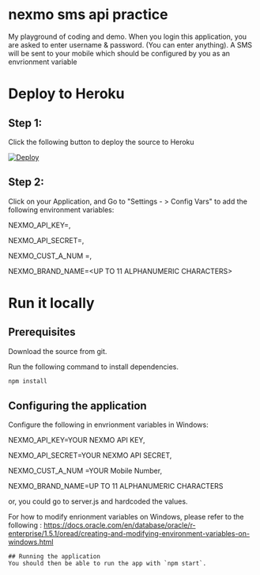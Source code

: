 # nexmo sms api practice 
My playground of coding and demo. When you login this application, you are asked to enter username & password. (You can enter anything). A SMS will be sent to your mobile which should be configured by you as an envrionment variable 


# Deploy to Heroku

## Step 1: 

Click the following button to deploy the source to Heroku

[![Deploy](https://www.herokucdn.com/deploy/button.svg)](https://heroku.com/deploy?template=https://github.com/kopi-kosong/nexmo-sms-api.git)

## Step 2: 

Click on your Application, and Go to "Settings - > Config Vars" to add the following environment variables:

NEXMO_API_KEY=<YOUR NEXMO API KEY>,

NEXMO_API_SECRET=<YOUR NEXMO API SECRET>,

NEXMO_CUST_A_NUM =<YOUR Mobile Number>,

NEXMO_BRAND_NAME=<UP TO 11 ALPHANUMERIC CHARACTERS>

# Run it locally

## Prerequisites
Download the source from git.

Run the following command to install dependencies.

```bash
npm install
```

## Configuring the application

Configure the following in envrionment variables in Windows:

NEXMO_API_KEY=YOUR NEXMO API KEY,

NEXMO_API_SECRET=YOUR NEXMO API SECRET,

NEXMO_CUST_A_NUM =YOUR Mobile Number,

NEXMO_BRAND_NAME=UP TO 11 ALPHANUMERIC CHARACTERS

or, you could go to server.js and hardcoded the values.

For how to modify enrionment variables on Windows, please refer to the following :
https://docs.oracle.com/en/database/oracle/r-enterprise/1.5.1/oread/creating-and-modifying-environment-variables-on-windows.html

```
## Running the application
You should then be able to run the app with `npm start`.
